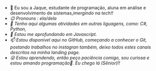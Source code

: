 - 👋 Eu sou a Jaque, estudante de programação, aluna em análise e desenvolvimento de sistemas,<i>imergindo na tech<i/>!!
- 😉 Pronouns : ela/dela
- 👀 Tenho aqui algumas atividades em outras liguagens, como: C#, Python, 
- 🌱 Estou me aprofundando em Javascript.
- 📫 Estou disponível aqui no GitHub, começando a conhecer o Git, postando trabalhos no instagran também, deixo todos estes canais descritos na minha landing page.
- 😜 Estou aprendendo, então peço paciência comigo, sou curiosa e estou amando programação💖. Eu chego lá (Sênior)!!























